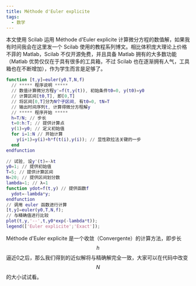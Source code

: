 ```yaml
---
title: Méthode d'Euler explicite
tags:
  - 数学
---
```


本文使用 Scilab 运用 Méthode d'Euler explicite 计算微分方程的数值解，如果我有时间我会在这里发一个 Scilab 使用的教程系列博文。相比体积庞大理论上价格不菲的 Matlab，Scilab 不仅开源免费，并且具备 Matlab 拥有的大多数功能（Matlab 优势仅仅在于具有很多的工具箱，不过 Scilab 也在逐渐拥有人气，工具箱也在不断增加），作为学生而言是足够了。

``` matlab
function [t,y]=euler(y0,T,N,f)
  // ***** 程序说明 *****
  // 数值计算微分方程y'=f(t,y(t)), 初始条件t0=0, y(t0)=y0
  // 计算区间[t0,T], 即[0,T]
  // 将区间[0,T]分为N个子区间, 有t0=0, tN=T
  // 输出时间序列t, 计算得微分方程解y
  // ***** 程序开始 *****
  h=T/N; // 步长
  t=0:h:T; // 提供计算点
  y(1)=y0; // 定义初始值
  for i=1:N // 开始计算
    y(i+1)=y(i)+h*f(t(i),y(i)); // 显性欧拉法关键的一步
  end
endfunction
    
// 试验, 设y'(t)=-λt
y0=1; // 提供初始值
T=5; // 提供计算区间
N=20; // 提供区间划分数
lambda=1; // λ=1
function ydot=f(t,y) // 提供函数f
  ydot=-lambda*y;
endfunction
// 调用 euler 函数进行计算
[t,y]=euler(y0,T,N,f);
// 与精确值进行比较
plot(t,y,'--',t,y0*exp(-lambda*t));
legend(['Euler explicite';'Exact']);
```

Méthode d'Euler explicite 是一个收敛（Convergente）的计算方法，即步长 $$h$$ 逼近0之后，那么我们得到的近似解将与精确解完全一致，大家可以在代码中改变 $$N$$ 的大小试试看。